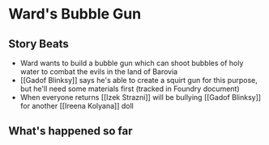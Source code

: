 # Ward's Bubble Gun
## Story Beats
* Ward wants to build a bubble gun which can shoot bubbles of holy water to combat the evils in the land of Barovia
* [[Gadof Blinksy]] says he's able to create a squirt gun for this purpose, but he'll need some materials first (tracked in Foundry document)
* When everyone returns [[Izek Strazni]] will be bullying [[Gadof Blinksy]] for another [[Ireena Kolyana]] doll
## What's happened so far